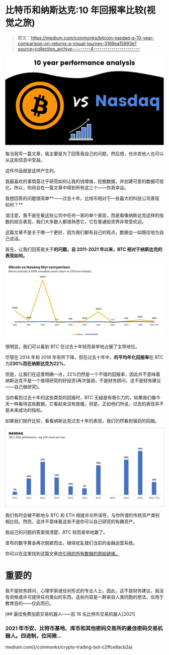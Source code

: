 # 比特币和纳斯达克:10 年回报率比较(视觉之旅)

> 原文：<https://medium.com/coinmonks/bitcoin-nasdaq-a-10-year-comparison-on-returns-a-visual-journey-3169ea15993e?source=collection_archive---------4----------------------->

![](img/0cbc02f1c31fcd29d77dcb2cbd203825.png)

每当我写一篇文章，我主要是为了回答我自己的问题，然后想，也许其他人也可以从这些信息中受益。

这件作品就是这样产生的。

我最喜欢的事情莫过于研究如何让我的钱增值，挖掘数据，并创建可爱的数据可视化。所以，你将会在一篇文章中得到所有这三个——你真幸运。

我想回答的问题很简单**——过去十年，比特币相对于一些最大的科技公司表现如何？**

请注意，我不是在看这些公司中任何一家的单个表现，而是看像纳斯达克这样的指数的综合表现，我们大多数人都很熟悉它，它在普通投资界非常受欢迎。

这篇文章不是关于哪一个更好，因为我们都有自己的观点。数据会一如既往地为自己说话。

首先，让我们回答我关于**的问题，自 2011-2021 年以来，BTC 相对于纳斯达克的表现如何。**

![](img/9b9bb8e8fc5a3edcae2916a44b55f4a3.png)

很明显，我们可以看到 BTC 在过去十年轻而易举地占据了主导地位。

尽管在 2014 年和 2018 年有所下降，但在过去十年中，**的平均年化回报率**在 BTC 为**230%**而在纳斯达克为**22%**。

但是，让我们在这里明确一点，22%仍然是一个不错的回报率，因此并不意味着纳斯达克不是一个值得研究的好投资(再次强调，不是财务顾问，这不是财务建议——自己做研究)。

当你看到过去十年的这些类型的回报时，BTC 无疑是有吸引力的，如果我们像今天一样看待这些数据，它看起来没有放缓。但是，正如他们所说，过去的表现并不是未来成功的指标。

如果我们抛开比较，看看纳斯达克过去十年的表现，我们仍然看到强劲的回报。

![](img/563b5fcf23a83e54d88b014e1eccd454.png)

我们有时会被不断地与 BTC 和 ETH 相提并论所误导，与你所谓的传统资产类别相比较。然而，这并不意味着这些不是你可以自己研究的有趣资产。

我自己的问题的答案很清楚，BTC 轻而易举地赢了。

宣布的数字黄金再次脱颖而出，继续扰乱我们当前的金融运营系统。

你可以在这里找到这篇文章[中引用的所有数据的原始链接。](https://twitter.com/charliebilello/status/1370722188739891202?s=20)

# 重要的

我不是财务顾问、心理学家或任何形式的专业人士。因此，这不是财务建议，我没有资格或许可提供任何类似的东西。这些内容是一群来自人类同胞的想法，仅用于教育目的——仅此而已。

[](/coinmonks/crypto-trading-bot-c2ffce8acb2a) [## 最佳免费加密交易机器人——前 16 名比特币交易机器人[2021]

### 2021 年币安、比特币基地、库币和其他密码交易所的最佳密码交易机器人。四进制，位间隙…

medium.com](/coinmonks/crypto-trading-bot-c2ffce8acb2a)